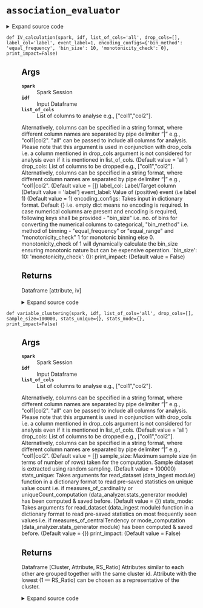 # <code>association_evaluator</code>
<details class="source">
<summary>
<span>Expand source code</span>
</summary>
<pre>
```python
# coding=utf-8
import itertools
import math

import pyspark
from anovos.data_analyzer.stats_generator import uniqueCount_computation
from anovos.data_ingest.data_ingest import read_dataset
from anovos.data_transformer.transformers import attribute_binning, monotonic_binning, cat_to_num_unsupervised, \
    imputation_MMM
from anovos.shared.utils import attributeType_segregation
from phik.phik import spark_phik_matrix_from_hist2d_dict
from popmon.analysis.hist_numpy import get_2dgrid
from pyspark.sql import Window
from pyspark.sql import functions as F
from varclushi import VarClusHi


def correlation_matrix(spark, idf, list_of_cols='all', drop_cols=[], stats_unique={}, print_impact=False):
    """

    Args:
      spark: Spark Session
      idf: Input Dataframe
      list_of_cols: List of columns to analyse e.g., ["col1","col2"].
    Alternatively, columns can be specified in a string format,
    where different column names are separated by pipe delimiter “|” e.g., "col1|col2".
    "all" can be passed to include all columns for analysis.
    Please note that this argument is used in conjunction with drop_cols i.e. a column mentioned in
    drop_cols argument is not considered for analysis even if it is mentioned in list_of_cols. (Default value = 'all')
      drop_cols: List of columns to be dropped e.g., ["col1","col2"].
    Alternatively, columns can be specified in a string format,
    where different column names are separated by pipe delimiter “|” e.g., "col1|col2". (Default value = [])
      stats_unique: Takes arguments for read_dataset (data_ingest module) function in a dictionary format
    to read pre-saved statistics on unique value count i.e. if measures_of_cardinality or
    uniqueCount_computation (data_analyzer.stats_generator module) has been computed & saved before. (Default value = {})
      print_impact:  (Default value = False)

    Returns:
      Dataframe [attribute,*col_names]
      Correlation between attribute X and Y can be found at an intersection of
      a) row with value X in ‘attribute’ column and column ‘Y’, or
      b) row with value Y in ‘attribute’ column and column ‘X’.

    """

    if list_of_cols == 'all':
        num_cols, cat_cols, other_cols = attributeType_segregation(idf)
        list_of_cols = num_cols + cat_cols
    if isinstance(list_of_cols, str):
        list_of_cols = [x.strip() for x in list_of_cols.split('|')]
    if isinstance(drop_cols, str):
        drop_cols = [x.strip() for x in drop_cols.split('|')]

    if stats_unique == {}:
        remove_cols = uniqueCount_computation(spark, idf, list_of_cols).where(F.col('unique_values') < 2) \
            .select('attribute').rdd.flatMap(lambda x: x).collect()
    else:
        remove_cols = read_dataset(spark, **stats_unique).where(F.col('unique_values') < 2) \
            .select('attribute').rdd.flatMap(lambda x: x).collect()

    list_of_cols = list(set([e for e in list_of_cols if e not in (drop_cols + remove_cols)]))

    if any(x not in idf.columns for x in list_of_cols) | (len(list_of_cols) == 0):
        raise TypeError('Invalid input for Column(s)')

    combis = [list(c) for c in itertools.combinations_with_replacement(list_of_cols, 2)]
    hists = idf.select(list_of_cols).pm_make_histograms(combis)
    grids = {k: get_2dgrid(h) for k, h in hists.items()}
    odf_pd = spark_phik_matrix_from_hist2d_dict(spark.sparkContext, grids)
    odf_pd['attribute'] = odf_pd.index
    list_of_cols.sort()
    odf = spark.createDataFrame(odf_pd) \
        .select(['attribute'] + list_of_cols).orderBy('attribute')

    if print_impact:
        odf.show(odf.count())

    return odf


def variable_clustering(spark, idf, list_of_cols='all', drop_cols=[], sample_size=100000, stats_unique={},
                        stats_mode={},
                        print_impact=False):
    """

    Args:
      spark: Spark Session
      idf: Input Dataframe
      list_of_cols: List of columns to analyse e.g., ["col1","col2"].
    Alternatively, columns can be specified in a string format,
    where different column names are separated by pipe delimiter “|” e.g., "col1|col2".
    "all" can be passed to include all columns for analysis.
    Please note that this argument is used in conjunction with drop_cols i.e. a column mentioned in
    drop_cols argument is not considered for analysis even if it is mentioned in list_of_cols. (Default value = 'all')
      drop_cols: List of columns to be dropped e.g., ["col1","col2"].
    Alternatively, columns can be specified in a string format,
    where different column names are separated by pipe delimiter “|” e.g., "col1|col2". (Default value = [])
      sample_size: Maximum sample size (in terms of number of rows) taken for the computation.
    Sample dataset is extracted using random sampling. (Default value = 100000)
      stats_unique: Takes arguments for read_dataset (data_ingest module) function in a dictionary format
    to read pre-saved statistics on unique value count i.e. if measures_of_cardinality or
    uniqueCount_computation (data_analyzer.stats_generator module) has been computed & saved before. (Default value = {})
      stats_mode: Takes arguments for read_dataset (data_ingest module) function in a dictionary format
    to read pre-saved statistics on most frequently seen values i.e. if measures_of_centralTendency or
    mode_computation (data_analyzer.stats_generator module) has been computed & saved before. (Default value = {})
      print_impact:  (Default value = False)

    Returns:
      Dataframe [Cluster, Attribute, RS_Ratio]
      Attributes similar to each other are grouped together with the same cluster id.
      Attribute with the lowest (1 — RS_Ratio) can be chosen as a representative of the cluster.

    """

    if list_of_cols == 'all':
        num_cols, cat_cols, other_cols = attributeType_segregation(idf)
        list_of_cols = num_cols + cat_cols
    if isinstance(list_of_cols, str):
        list_of_cols = [x.strip() for x in list_of_cols.split('|')]
    if isinstance(drop_cols, str):
        drop_cols = [x.strip() for x in drop_cols.split('|')]

    list_of_cols = list(set([e for e in list_of_cols if e not in drop_cols]))

    if any(x not in idf.columns for x in list_of_cols) | (len(list_of_cols) == 0):
        raise TypeError('Invalid input for Column(s)')

    idf_sample = idf.sample(False, min(1.0, float(sample_size) / idf.count()), 0)
    idf_sample.persist(pyspark.StorageLevel.MEMORY_AND_DISK).count()
    if stats_unique == {}:
        remove_cols = uniqueCount_computation(spark, idf_sample, list_of_cols).where(F.col('unique_values') < 2) \
            .select('attribute').rdd.flatMap(lambda x: x).collect()
    else:
        remove_cols = read_dataset(spark, **stats_unique).where(F.col('unique_values') < 2) \
            .select('attribute').rdd.flatMap(lambda x: x).collect()

    list_of_cols = [e for e in list_of_cols if e not in remove_cols]
    idf_sample = idf_sample.select(list_of_cols)
    num_cols, cat_cols, other_cols = attributeType_segregation(idf_sample)

    for i in idf_sample.dtypes:
        if i[1].startswith('decimal'):
            idf_sample = idf_sample.withColumn(i[0], F.col(i[0]).cast('double'))
    idf_encoded = cat_to_num_unsupervised(spark, idf_sample, list_of_cols=cat_cols, method_type=1)
    idf_imputed = imputation_MMM(spark, idf_encoded, stats_mode=stats_mode)
    idf_imputed.persist(pyspark.StorageLevel.MEMORY_AND_DISK).count()
    idf_sample.unpersist()
    idf_pd = idf_imputed.toPandas()
    vc = VarClusHi(idf_pd, maxeigval2=1, maxclus=None)
    vc.varclus()
    odf_pd = vc.rsquare
    odf = spark.createDataFrame(odf_pd).select('Cluster', F.col('Variable').alias('Attribute'),
                                               F.round(F.col('RS_Ratio'), 4).alias('RS_Ratio'))
    if print_impact:
        odf.show(odf.count())
    return odf


def IV_calculation(spark, idf, list_of_cols='all', drop_cols=[], label_col='label', event_label=1,
                   encoding_configs={'bin_method': 'equal_frequency', 'bin_size': 10, 'monotonicity_check': 0},
                   print_impact=False):
    """

    Args:
      spark: Spark Session
      idf: Input Dataframe
      list_of_cols: List of columns to analyse e.g., ["col1","col2"].
    Alternatively, columns can be specified in a string format,
    where different column names are separated by pipe delimiter “|” e.g., "col1|col2".
    "all" can be passed to include all columns for analysis.
    Please note that this argument is used in conjunction with drop_cols i.e. a column mentioned in
    drop_cols argument is not considered for analysis even if it is mentioned in list_of_cols. (Default value = 'all')
      drop_cols: List of columns to be dropped e.g., ["col1","col2"].
    Alternatively, columns can be specified in a string format,
    where different column names are separated by pipe delimiter “|” e.g., "col1|col2". (Default value = [])
      label_col: Label/Target column (Default value = 'label')
      event_label: Value of (positive) event (i.e label 1) (Default value = 1)
      encoding_configs: Takes input in dictionary format. Default {} i.e. empty dict means no encoding is required.
    In case numerical columns are present and encoding is required, following keys shall be
    provided - "bin_size" i.e. no. of bins for converting the numerical columns to categorical,
    "bin_method" i.e. method of binning - "equal_frequency" or "equal_range" and
    "monotonicity_check" 1 for monotonic binning else 0. monotonicity_check of 1 will
    dynamically calculate the bin_size ensuring monotonic nature but can be expensive operation.
      'bin_size': 10: 
      'monotonicity_check': 0}: 
      print_impact:  (Default value = False)

    Returns:
      Dataframe [attribute, iv]

    """

    if label_col not in idf.columns:
        raise TypeError('Invalid input for Label Column')

    if list_of_cols == 'all':
        num_cols, cat_cols, other_cols = attributeType_segregation(idf)
        list_of_cols = num_cols + cat_cols
    if isinstance(list_of_cols, str):
        list_of_cols = [x.strip() for x in list_of_cols.split('|')]
    if isinstance(drop_cols, str):
        drop_cols = [x.strip() for x in drop_cols.split('|')]

    list_of_cols = list(set([e for e in list_of_cols if e not in (drop_cols + [label_col])]))

    if any(x not in idf.columns for x in list_of_cols) | (len(list_of_cols) == 0):
        raise TypeError('Invalid input for Column(s)')
    if (idf.where(F.col(label_col) == event_label).count() == 0):
        raise TypeError('Invalid input for Event Label Value')

    num_cols, cat_cols, other_cols = attributeType_segregation(idf.select(list_of_cols))

    if (len(num_cols) > 0) & bool(encoding_configs):
        bin_size = encoding_configs['bin_size']
        bin_method = encoding_configs['bin_method']
        monotonicity_check = encoding_configs['monotonicity_check']
        if monotonicity_check == 1:
            idf_encoded = monotonic_binning(spark, idf, num_cols, [], label_col, event_label, bin_method, bin_size)
        else:
            idf_encoded = attribute_binning(spark, idf, num_cols, [], bin_method, bin_size)

        idf_encoded.persist(pyspark.StorageLevel.MEMORY_AND_DISK).count()
    else:
        idf_encoded = idf

    output = []
    for col in list_of_cols:
        df_iv = idf_encoded.groupBy(col, label_col).count() \
            .withColumn(label_col, F.when(F.col(label_col) == event_label, 1).otherwise(0)) \
            .groupBy(col).pivot(label_col).sum('count').fillna(0.5) \
            .withColumn('event_pct', F.col("1") / F.sum("1").over(Window.partitionBy())) \
            .withColumn('nonevent_pct', F.col("0") / F.sum("0").over(Window.partitionBy())) \
            .withColumn('iv',
                        (F.col('nonevent_pct') - F.col('event_pct')) * F.log(
                            F.col('nonevent_pct') / F.col('event_pct')))
        iv_value = df_iv.select(F.sum('iv')).collect()[0][0]
        output.append([col, iv_value])

    odf = spark.createDataFrame(output, ["attribute", "iv"]) \
        .withColumn('iv', F.round(F.col('iv'), 4)).orderBy(F.desc('iv'))
    if print_impact:
        odf.show(odf.count())

    return odf


def IG_calculation(spark, idf, list_of_cols='all', drop_cols=[], label_col='label', event_label=1,
                   encoding_configs={'bin_method': 'equal_frequency', 'bin_size': 10, 'monotonicity_check': 0},
                   print_impact=False):
    """

    Args:
      spark: Spark Session
      idf: Input Dataframe
      list_of_cols: List of columns to analyse e.g., ["col1","col2"].
    Alternatively, columns can be specified in a string format,
    where different column names are separated by pipe delimiter “|” e.g., "col1|col2".
    "all" can be passed to include all columns for analysis.
    Please note that this argument is used in conjunction with drop_cols i.e. a column mentioned in
    drop_cols argument is not considered for analysis even if it is mentioned in list_of_cols. (Default value = 'all')
      drop_cols: List of columns to be dropped e.g., ["col1","col2"].
    Alternatively, columns can be specified in a string format,
    where different column names are separated by pipe delimiter “|” e.g., "col1|col2". (Default value = [])
      label_col: Label/Target column (Default value = 'label')
      event_label: Value of (positive) event (i.e label 1) (Default value = 1)
      encoding_configs: Takes input in dictionary format. Default {} i.e. empty dict means no encoding is required.
    In case numerical columns are present and encoding is required, following keys shall be
    provided - "bin_size" i.e. no. of bins for converting the numerical columns to categorical,
    "bin_method" i.e. method of binning - "equal_frequency" or "equal_range" and
    "monotonicity_check" 1 for monotonic binning else 0. monotonicity_check of 1 will
    dynamically calculate the bin_size ensuring monotonic nature but can be expensive operation.
      'bin_size': 10: 
      'monotonicity_check': 0}: 
      print_impact:  (Default value = False)

    Returns:
      Dataframe [attribute, ig]

    """

    if label_col not in idf.columns:
        raise TypeError('Invalid input for Label Column')

    if list_of_cols == 'all':
        num_cols, cat_cols, other_cols = attributeType_segregation(idf)
        list_of_cols = num_cols + cat_cols
    if isinstance(list_of_cols, str):
        list_of_cols = [x.strip() for x in list_of_cols.split('|')]
    if isinstance(drop_cols, str):
        drop_cols = [x.strip() for x in drop_cols.split('|')]

    list_of_cols = list(set([e for e in list_of_cols if e not in (drop_cols + [label_col])]))

    if any(x not in idf.columns for x in list_of_cols) | (len(list_of_cols) == 0):
        raise TypeError('Invalid input for Column(s)')
    if (idf.where(F.col(label_col) == event_label).count() == 0):
        raise TypeError('Invalid input for Event Label Value')

    num_cols, cat_cols, other_cols = attributeType_segregation(idf.select(list_of_cols))

    if (len(num_cols) > 0) & bool(encoding_configs):
        bin_size = encoding_configs['bin_size']
        bin_method = encoding_configs['bin_method']
        monotonicity_check = encoding_configs['monotonicity_check']
        if monotonicity_check == 1:
            idf_encoded = monotonic_binning(spark, idf, num_cols, [], label_col, event_label, bin_method, bin_size)
        else:
            idf_encoded = attribute_binning(spark, idf, num_cols, [], bin_method, bin_size)
        idf_encoded.persist(pyspark.StorageLevel.MEMORY_AND_DISK).count()
    else:
        idf_encoded = idf

    output = []
    total_event = idf.where(F.col(label_col) == event_label).count() / idf.count()
    total_entropy = - (total_event * math.log2(total_event) + ((1 - total_event) * math.log2((1 - total_event))))
    for col in list_of_cols:
        idf_entropy = idf_encoded.withColumn(label_col, F.when(F.col(label_col) == event_label, 1).otherwise(0)) \
            .groupBy(col).agg(F.sum(F.col(label_col)).alias('event_count'),
                              F.count(F.col(label_col)).alias('total_count')).dropna() \
            .withColumn('event_pct', F.col('event_count') / F.col('total_count')) \
            .withColumn('segment_pct', F.col('total_count') / F.sum('total_count').over(Window.partitionBy())) \
            .withColumn('entropy', - F.col('segment_pct') * ((F.col('event_pct') * F.log2(F.col('event_pct'))) +
                                                             ((1 - F.col('event_pct')) * F.log2(
                                                                 (1 - F.col('event_pct'))))))
        entropy = idf_entropy.groupBy().sum('entropy').rdd.flatMap(lambda x: x).collect()[0]
        ig_value = total_entropy - entropy if entropy else None
        output.append([col, ig_value])

    odf = spark.createDataFrame(output, ["attribute", "ig"]) \
        .withColumn('ig', F.round(F.col('ig'), 4)).orderBy(F.desc('ig'))
    if print_impact:
        odf.show(odf.count())

    return odf
```
</pre>
</details>
## Functions
<dl>
<dt id="anovos.data_analyzer.association_evaluator.IG_calculation"><code class="name flex">
<span>def <span class="ident">IG_calculation</span></span>(<span>spark, idf, list_of_cols='all', drop_cols=[], label_col='label', event_label=1, encoding_configs={'bin_method': 'equal_frequency', 'bin_size': 10, 'monotonicity_check': 0}, print_impact=False)</span>
</code></dt>
<dd>
<div class="desc"><h2 id="args">Args</h2>
<dl>
<dt><strong><code>spark</code></strong></dt>
<dd>Spark Session</dd>
<dt><strong><code>idf</code></strong></dt>
<dd>Input Dataframe</dd>
<dt><strong><code>list_of_cols</code></strong></dt>
<dd>List of columns to analyse e.g., ["col1","col2"].</dd>
</dl>
<p>Alternatively, columns can be specified in a string format,
where different column names are separated by pipe delimiter “|” e.g., "col1|col2".
"all" can be passed to include all columns for analysis.
Please note that this argument is used in conjunction with drop_cols i.e. a column mentioned in
drop_cols argument is not considered for analysis even if it is mentioned in list_of_cols. (Default value = 'all')
drop_cols: List of columns to be dropped e.g., ["col1","col2"].
Alternatively, columns can be specified in a string format,
where different column names are separated by pipe delimiter “|” e.g., "col1|col2". (Default value = [])
label_col: Label/Target column (Default value = 'label')
event_label: Value of (positive) event (i.e label 1) (Default value = 1)
encoding_configs: Takes input in dictionary format. Default {} i.e. empty dict means no encoding is required.
In case numerical columns are present and encoding is required, following keys shall be
provided - "bin_size" i.e. no. of bins for converting the numerical columns to categorical,
"bin_method" i.e. method of binning - "equal_frequency" or "equal_range" and
"monotonicity_check" 1 for monotonic binning else 0. monotonicity_check of 1 will
dynamically calculate the bin_size ensuring monotonic nature but can be expensive operation.
'bin_size': 10:
'monotonicity_check': 0}:
print_impact:
(Default value = False)</p>
<h2 id="returns">Returns</h2>
<p>Dataframe [attribute, ig]</p></div>
<details class="source">
<summary>
<span>Expand source code</span>
</summary>
<pre>
```python
def IG_calculation(spark, idf, list_of_cols='all', drop_cols=[], label_col='label', event_label=1,
                   encoding_configs={'bin_method': 'equal_frequency', 'bin_size': 10, 'monotonicity_check': 0},
                   print_impact=False):
    """

    Args:
      spark: Spark Session
      idf: Input Dataframe
      list_of_cols: List of columns to analyse e.g., ["col1","col2"].
    Alternatively, columns can be specified in a string format,
    where different column names are separated by pipe delimiter “|” e.g., "col1|col2".
    "all" can be passed to include all columns for analysis.
    Please note that this argument is used in conjunction with drop_cols i.e. a column mentioned in
    drop_cols argument is not considered for analysis even if it is mentioned in list_of_cols. (Default value = 'all')
      drop_cols: List of columns to be dropped e.g., ["col1","col2"].
    Alternatively, columns can be specified in a string format,
    where different column names are separated by pipe delimiter “|” e.g., "col1|col2". (Default value = [])
      label_col: Label/Target column (Default value = 'label')
      event_label: Value of (positive) event (i.e label 1) (Default value = 1)
      encoding_configs: Takes input in dictionary format. Default {} i.e. empty dict means no encoding is required.
    In case numerical columns are present and encoding is required, following keys shall be
    provided - "bin_size" i.e. no. of bins for converting the numerical columns to categorical,
    "bin_method" i.e. method of binning - "equal_frequency" or "equal_range" and
    "monotonicity_check" 1 for monotonic binning else 0. monotonicity_check of 1 will
    dynamically calculate the bin_size ensuring monotonic nature but can be expensive operation.
      'bin_size': 10: 
      'monotonicity_check': 0}: 
      print_impact:  (Default value = False)

    Returns:
      Dataframe [attribute, ig]

    """

    if label_col not in idf.columns:
        raise TypeError('Invalid input for Label Column')

    if list_of_cols == 'all':
        num_cols, cat_cols, other_cols = attributeType_segregation(idf)
        list_of_cols = num_cols + cat_cols
    if isinstance(list_of_cols, str):
        list_of_cols = [x.strip() for x in list_of_cols.split('|')]
    if isinstance(drop_cols, str):
        drop_cols = [x.strip() for x in drop_cols.split('|')]

    list_of_cols = list(set([e for e in list_of_cols if e not in (drop_cols + [label_col])]))

    if any(x not in idf.columns for x in list_of_cols) | (len(list_of_cols) == 0):
        raise TypeError('Invalid input for Column(s)')
    if (idf.where(F.col(label_col) == event_label).count() == 0):
        raise TypeError('Invalid input for Event Label Value')

    num_cols, cat_cols, other_cols = attributeType_segregation(idf.select(list_of_cols))

    if (len(num_cols) > 0) & bool(encoding_configs):
        bin_size = encoding_configs['bin_size']
        bin_method = encoding_configs['bin_method']
        monotonicity_check = encoding_configs['monotonicity_check']
        if monotonicity_check == 1:
            idf_encoded = monotonic_binning(spark, idf, num_cols, [], label_col, event_label, bin_method, bin_size)
        else:
            idf_encoded = attribute_binning(spark, idf, num_cols, [], bin_method, bin_size)
        idf_encoded.persist(pyspark.StorageLevel.MEMORY_AND_DISK).count()
    else:
        idf_encoded = idf

    output = []
    total_event = idf.where(F.col(label_col) == event_label).count() / idf.count()
    total_entropy = - (total_event * math.log2(total_event) + ((1 - total_event) * math.log2((1 - total_event))))
    for col in list_of_cols:
        idf_entropy = idf_encoded.withColumn(label_col, F.when(F.col(label_col) == event_label, 1).otherwise(0)) \
            .groupBy(col).agg(F.sum(F.col(label_col)).alias('event_count'),
                              F.count(F.col(label_col)).alias('total_count')).dropna() \
            .withColumn('event_pct', F.col('event_count') / F.col('total_count')) \
            .withColumn('segment_pct', F.col('total_count') / F.sum('total_count').over(Window.partitionBy())) \
            .withColumn('entropy', - F.col('segment_pct') * ((F.col('event_pct') * F.log2(F.col('event_pct'))) +
                                                             ((1 - F.col('event_pct')) * F.log2(
                                                                 (1 - F.col('event_pct'))))))
        entropy = idf_entropy.groupBy().sum('entropy').rdd.flatMap(lambda x: x).collect()[0]
        ig_value = total_entropy - entropy if entropy else None
        output.append([col, ig_value])

    odf = spark.createDataFrame(output, ["attribute", "ig"]) \
        .withColumn('ig', F.round(F.col('ig'), 4)).orderBy(F.desc('ig'))
    if print_impact:
        odf.show(odf.count())

    return odf
```
</pre>
</details>
</dd>
<dt id="anovos.data_analyzer.association_evaluator.IV_calculation"><code class="name flex">
<span>def <span class="ident">IV_calculation</span></span>(<span>spark, idf, list_of_cols='all', drop_cols=[], label_col='label', event_label=1, encoding_configs={'bin_method': 'equal_frequency', 'bin_size': 10, 'monotonicity_check': 0}, print_impact=False)</span>
</code></dt>
<dd>
<div class="desc"><h2 id="args">Args</h2>
<dl>
<dt><strong><code>spark</code></strong></dt>
<dd>Spark Session</dd>
<dt><strong><code>idf</code></strong></dt>
<dd>Input Dataframe</dd>
<dt><strong><code>list_of_cols</code></strong></dt>
<dd>List of columns to analyse e.g., ["col1","col2"].</dd>
</dl>
<p>Alternatively, columns can be specified in a string format,
where different column names are separated by pipe delimiter “|” e.g., "col1|col2".
"all" can be passed to include all columns for analysis.
Please note that this argument is used in conjunction with drop_cols i.e. a column mentioned in
drop_cols argument is not considered for analysis even if it is mentioned in list_of_cols. (Default value = 'all')
drop_cols: List of columns to be dropped e.g., ["col1","col2"].
Alternatively, columns can be specified in a string format,
where different column names are separated by pipe delimiter “|” e.g., "col1|col2". (Default value = [])
label_col: Label/Target column (Default value = 'label')
event_label: Value of (positive) event (i.e label 1) (Default value = 1)
encoding_configs: Takes input in dictionary format. Default {} i.e. empty dict means no encoding is required.
In case numerical columns are present and encoding is required, following keys shall be
provided - "bin_size" i.e. no. of bins for converting the numerical columns to categorical,
"bin_method" i.e. method of binning - "equal_frequency" or "equal_range" and
"monotonicity_check" 1 for monotonic binning else 0. monotonicity_check of 1 will
dynamically calculate the bin_size ensuring monotonic nature but can be expensive operation.
'bin_size': 10:
'monotonicity_check': 0}:
print_impact:
(Default value = False)</p>
<h2 id="returns">Returns</h2>
<p>Dataframe [attribute, iv]</p></div>
<details class="source">
<summary>
<span>Expand source code</span>
</summary>
<pre>
```python
def IV_calculation(spark, idf, list_of_cols='all', drop_cols=[], label_col='label', event_label=1,
                   encoding_configs={'bin_method': 'equal_frequency', 'bin_size': 10, 'monotonicity_check': 0},
                   print_impact=False):
    """

    Args:
      spark: Spark Session
      idf: Input Dataframe
      list_of_cols: List of columns to analyse e.g., ["col1","col2"].
    Alternatively, columns can be specified in a string format,
    where different column names are separated by pipe delimiter “|” e.g., "col1|col2".
    "all" can be passed to include all columns for analysis.
    Please note that this argument is used in conjunction with drop_cols i.e. a column mentioned in
    drop_cols argument is not considered for analysis even if it is mentioned in list_of_cols. (Default value = 'all')
      drop_cols: List of columns to be dropped e.g., ["col1","col2"].
    Alternatively, columns can be specified in a string format,
    where different column names are separated by pipe delimiter “|” e.g., "col1|col2". (Default value = [])
      label_col: Label/Target column (Default value = 'label')
      event_label: Value of (positive) event (i.e label 1) (Default value = 1)
      encoding_configs: Takes input in dictionary format. Default {} i.e. empty dict means no encoding is required.
    In case numerical columns are present and encoding is required, following keys shall be
    provided - "bin_size" i.e. no. of bins for converting the numerical columns to categorical,
    "bin_method" i.e. method of binning - "equal_frequency" or "equal_range" and
    "monotonicity_check" 1 for monotonic binning else 0. monotonicity_check of 1 will
    dynamically calculate the bin_size ensuring monotonic nature but can be expensive operation.
      'bin_size': 10: 
      'monotonicity_check': 0}: 
      print_impact:  (Default value = False)

    Returns:
      Dataframe [attribute, iv]

    """

    if label_col not in idf.columns:
        raise TypeError('Invalid input for Label Column')

    if list_of_cols == 'all':
        num_cols, cat_cols, other_cols = attributeType_segregation(idf)
        list_of_cols = num_cols + cat_cols
    if isinstance(list_of_cols, str):
        list_of_cols = [x.strip() for x in list_of_cols.split('|')]
    if isinstance(drop_cols, str):
        drop_cols = [x.strip() for x in drop_cols.split('|')]

    list_of_cols = list(set([e for e in list_of_cols if e not in (drop_cols + [label_col])]))

    if any(x not in idf.columns for x in list_of_cols) | (len(list_of_cols) == 0):
        raise TypeError('Invalid input for Column(s)')
    if (idf.where(F.col(label_col) == event_label).count() == 0):
        raise TypeError('Invalid input for Event Label Value')

    num_cols, cat_cols, other_cols = attributeType_segregation(idf.select(list_of_cols))

    if (len(num_cols) > 0) & bool(encoding_configs):
        bin_size = encoding_configs['bin_size']
        bin_method = encoding_configs['bin_method']
        monotonicity_check = encoding_configs['monotonicity_check']
        if monotonicity_check == 1:
            idf_encoded = monotonic_binning(spark, idf, num_cols, [], label_col, event_label, bin_method, bin_size)
        else:
            idf_encoded = attribute_binning(spark, idf, num_cols, [], bin_method, bin_size)

        idf_encoded.persist(pyspark.StorageLevel.MEMORY_AND_DISK).count()
    else:
        idf_encoded = idf

    output = []
    for col in list_of_cols:
        df_iv = idf_encoded.groupBy(col, label_col).count() \
            .withColumn(label_col, F.when(F.col(label_col) == event_label, 1).otherwise(0)) \
            .groupBy(col).pivot(label_col).sum('count').fillna(0.5) \
            .withColumn('event_pct', F.col("1") / F.sum("1").over(Window.partitionBy())) \
            .withColumn('nonevent_pct', F.col("0") / F.sum("0").over(Window.partitionBy())) \
            .withColumn('iv',
                        (F.col('nonevent_pct') - F.col('event_pct')) * F.log(
                            F.col('nonevent_pct') / F.col('event_pct')))
        iv_value = df_iv.select(F.sum('iv')).collect()[0][0]
        output.append([col, iv_value])

    odf = spark.createDataFrame(output, ["attribute", "iv"]) \
        .withColumn('iv', F.round(F.col('iv'), 4)).orderBy(F.desc('iv'))
    if print_impact:
        odf.show(odf.count())

    return odf
```
</pre>
</details>
</dd>
<dt id="anovos.data_analyzer.association_evaluator.correlation_matrix"><code class="name flex">
<span>def <span class="ident">correlation_matrix</span></span>(<span>spark, idf, list_of_cols='all', drop_cols=[], stats_unique={}, print_impact=False)</span>
</code></dt>
<dd>
<div class="desc"><h2 id="args">Args</h2>
<dl>
<dt><strong><code>spark</code></strong></dt>
<dd>Spark Session</dd>
<dt><strong><code>idf</code></strong></dt>
<dd>Input Dataframe</dd>
<dt><strong><code>list_of_cols</code></strong></dt>
<dd>List of columns to analyse e.g., ["col1","col2"].</dd>
</dl>
<p>Alternatively, columns can be specified in a string format,
where different column names are separated by pipe delimiter “|” e.g., "col1|col2".
"all" can be passed to include all columns for analysis.
Please note that this argument is used in conjunction with drop_cols i.e. a column mentioned in
drop_cols argument is not considered for analysis even if it is mentioned in list_of_cols. (Default value = 'all')
drop_cols: List of columns to be dropped e.g., ["col1","col2"].
Alternatively, columns can be specified in a string format,
where different column names are separated by pipe delimiter “|” e.g., "col1|col2". (Default value = [])
stats_unique: Takes arguments for read_dataset (data_ingest module) function in a dictionary format
to read pre-saved statistics on unique value count i.e. if measures_of_cardinality or
uniqueCount_computation (data_analyzer.stats_generator module) has been computed &amp; saved before. (Default value = {})
print_impact:
(Default value = False)</p>
<h2 id="returns">Returns</h2>
<p>Dataframe [attribute,*col_names]
Correlation between attribute X and Y can be found at an intersection of
a) row with value X in ‘attribute’ column and column ‘Y’, or
b) row with value Y in ‘attribute’ column and column ‘X’.</p></div>
<details class="source">
<summary>
<span>Expand source code</span>
</summary>
<pre>
```python
def correlation_matrix(spark, idf, list_of_cols='all', drop_cols=[], stats_unique={}, print_impact=False):
    """

    Args:
      spark: Spark Session
      idf: Input Dataframe
      list_of_cols: List of columns to analyse e.g., ["col1","col2"].
    Alternatively, columns can be specified in a string format,
    where different column names are separated by pipe delimiter “|” e.g., "col1|col2".
    "all" can be passed to include all columns for analysis.
    Please note that this argument is used in conjunction with drop_cols i.e. a column mentioned in
    drop_cols argument is not considered for analysis even if it is mentioned in list_of_cols. (Default value = 'all')
      drop_cols: List of columns to be dropped e.g., ["col1","col2"].
    Alternatively, columns can be specified in a string format,
    where different column names are separated by pipe delimiter “|” e.g., "col1|col2". (Default value = [])
      stats_unique: Takes arguments for read_dataset (data_ingest module) function in a dictionary format
    to read pre-saved statistics on unique value count i.e. if measures_of_cardinality or
    uniqueCount_computation (data_analyzer.stats_generator module) has been computed & saved before. (Default value = {})
      print_impact:  (Default value = False)

    Returns:
      Dataframe [attribute,*col_names]
      Correlation between attribute X and Y can be found at an intersection of
      a) row with value X in ‘attribute’ column and column ‘Y’, or
      b) row with value Y in ‘attribute’ column and column ‘X’.

    """

    if list_of_cols == 'all':
        num_cols, cat_cols, other_cols = attributeType_segregation(idf)
        list_of_cols = num_cols + cat_cols
    if isinstance(list_of_cols, str):
        list_of_cols = [x.strip() for x in list_of_cols.split('|')]
    if isinstance(drop_cols, str):
        drop_cols = [x.strip() for x in drop_cols.split('|')]

    if stats_unique == {}:
        remove_cols = uniqueCount_computation(spark, idf, list_of_cols).where(F.col('unique_values') < 2) \
            .select('attribute').rdd.flatMap(lambda x: x).collect()
    else:
        remove_cols = read_dataset(spark, **stats_unique).where(F.col('unique_values') < 2) \
            .select('attribute').rdd.flatMap(lambda x: x).collect()

    list_of_cols = list(set([e for e in list_of_cols if e not in (drop_cols + remove_cols)]))

    if any(x not in idf.columns for x in list_of_cols) | (len(list_of_cols) == 0):
        raise TypeError('Invalid input for Column(s)')

    combis = [list(c) for c in itertools.combinations_with_replacement(list_of_cols, 2)]
    hists = idf.select(list_of_cols).pm_make_histograms(combis)
    grids = {k: get_2dgrid(h) for k, h in hists.items()}
    odf_pd = spark_phik_matrix_from_hist2d_dict(spark.sparkContext, grids)
    odf_pd['attribute'] = odf_pd.index
    list_of_cols.sort()
    odf = spark.createDataFrame(odf_pd) \
        .select(['attribute'] + list_of_cols).orderBy('attribute')

    if print_impact:
        odf.show(odf.count())

    return odf
```
</pre>
</details>
</dd>
<dt id="anovos.data_analyzer.association_evaluator.variable_clustering"><code class="name flex">
<span>def <span class="ident">variable_clustering</span></span>(<span>spark, idf, list_of_cols='all', drop_cols=[], sample_size=100000, stats_unique={}, stats_mode={}, print_impact=False)</span>
</code></dt>
<dd>
<div class="desc"><h2 id="args">Args</h2>
<dl>
<dt><strong><code>spark</code></strong></dt>
<dd>Spark Session</dd>
<dt><strong><code>idf</code></strong></dt>
<dd>Input Dataframe</dd>
<dt><strong><code>list_of_cols</code></strong></dt>
<dd>List of columns to analyse e.g., ["col1","col2"].</dd>
</dl>
<p>Alternatively, columns can be specified in a string format,
where different column names are separated by pipe delimiter “|” e.g., "col1|col2".
"all" can be passed to include all columns for analysis.
Please note that this argument is used in conjunction with drop_cols i.e. a column mentioned in
drop_cols argument is not considered for analysis even if it is mentioned in list_of_cols. (Default value = 'all')
drop_cols: List of columns to be dropped e.g., ["col1","col2"].
Alternatively, columns can be specified in a string format,
where different column names are separated by pipe delimiter “|” e.g., "col1|col2". (Default value = [])
sample_size: Maximum sample size (in terms of number of rows) taken for the computation.
Sample dataset is extracted using random sampling. (Default value = 100000)
stats_unique: Takes arguments for read_dataset (data_ingest module) function in a dictionary format
to read pre-saved statistics on unique value count i.e. if measures_of_cardinality or
uniqueCount_computation (data_analyzer.stats_generator module) has been computed &amp; saved before. (Default value = {})
stats_mode: Takes arguments for read_dataset (data_ingest module) function in a dictionary format
to read pre-saved statistics on most frequently seen values i.e. if measures_of_centralTendency or
mode_computation (data_analyzer.stats_generator module) has been computed &amp; saved before. (Default value = {})
print_impact:
(Default value = False)</p>
<h2 id="returns">Returns</h2>
<p>Dataframe [Cluster, Attribute, RS_Ratio]
Attributes similar to each other are grouped together with the same cluster id.
Attribute with the lowest (1 — RS_Ratio) can be chosen as a representative of the cluster.</p></div>
<details class="source">
<summary>
<span>Expand source code</span>
</summary>
<pre>
```python
def variable_clustering(spark, idf, list_of_cols='all', drop_cols=[], sample_size=100000, stats_unique={},
                        stats_mode={},
                        print_impact=False):
    """

    Args:
      spark: Spark Session
      idf: Input Dataframe
      list_of_cols: List of columns to analyse e.g., ["col1","col2"].
    Alternatively, columns can be specified in a string format,
    where different column names are separated by pipe delimiter “|” e.g., "col1|col2".
    "all" can be passed to include all columns for analysis.
    Please note that this argument is used in conjunction with drop_cols i.e. a column mentioned in
    drop_cols argument is not considered for analysis even if it is mentioned in list_of_cols. (Default value = 'all')
      drop_cols: List of columns to be dropped e.g., ["col1","col2"].
    Alternatively, columns can be specified in a string format,
    where different column names are separated by pipe delimiter “|” e.g., "col1|col2". (Default value = [])
      sample_size: Maximum sample size (in terms of number of rows) taken for the computation.
    Sample dataset is extracted using random sampling. (Default value = 100000)
      stats_unique: Takes arguments for read_dataset (data_ingest module) function in a dictionary format
    to read pre-saved statistics on unique value count i.e. if measures_of_cardinality or
    uniqueCount_computation (data_analyzer.stats_generator module) has been computed & saved before. (Default value = {})
      stats_mode: Takes arguments for read_dataset (data_ingest module) function in a dictionary format
    to read pre-saved statistics on most frequently seen values i.e. if measures_of_centralTendency or
    mode_computation (data_analyzer.stats_generator module) has been computed & saved before. (Default value = {})
      print_impact:  (Default value = False)

    Returns:
      Dataframe [Cluster, Attribute, RS_Ratio]
      Attributes similar to each other are grouped together with the same cluster id.
      Attribute with the lowest (1 — RS_Ratio) can be chosen as a representative of the cluster.

    """

    if list_of_cols == 'all':
        num_cols, cat_cols, other_cols = attributeType_segregation(idf)
        list_of_cols = num_cols + cat_cols
    if isinstance(list_of_cols, str):
        list_of_cols = [x.strip() for x in list_of_cols.split('|')]
    if isinstance(drop_cols, str):
        drop_cols = [x.strip() for x in drop_cols.split('|')]

    list_of_cols = list(set([e for e in list_of_cols if e not in drop_cols]))

    if any(x not in idf.columns for x in list_of_cols) | (len(list_of_cols) == 0):
        raise TypeError('Invalid input for Column(s)')

    idf_sample = idf.sample(False, min(1.0, float(sample_size) / idf.count()), 0)
    idf_sample.persist(pyspark.StorageLevel.MEMORY_AND_DISK).count()
    if stats_unique == {}:
        remove_cols = uniqueCount_computation(spark, idf_sample, list_of_cols).where(F.col('unique_values') < 2) \
            .select('attribute').rdd.flatMap(lambda x: x).collect()
    else:
        remove_cols = read_dataset(spark, **stats_unique).where(F.col('unique_values') < 2) \
            .select('attribute').rdd.flatMap(lambda x: x).collect()

    list_of_cols = [e for e in list_of_cols if e not in remove_cols]
    idf_sample = idf_sample.select(list_of_cols)
    num_cols, cat_cols, other_cols = attributeType_segregation(idf_sample)

    for i in idf_sample.dtypes:
        if i[1].startswith('decimal'):
            idf_sample = idf_sample.withColumn(i[0], F.col(i[0]).cast('double'))
    idf_encoded = cat_to_num_unsupervised(spark, idf_sample, list_of_cols=cat_cols, method_type=1)
    idf_imputed = imputation_MMM(spark, idf_encoded, stats_mode=stats_mode)
    idf_imputed.persist(pyspark.StorageLevel.MEMORY_AND_DISK).count()
    idf_sample.unpersist()
    idf_pd = idf_imputed.toPandas()
    vc = VarClusHi(idf_pd, maxeigval2=1, maxclus=None)
    vc.varclus()
    odf_pd = vc.rsquare
    odf = spark.createDataFrame(odf_pd).select('Cluster', F.col('Variable').alias('Attribute'),
                                               F.round(F.col('RS_Ratio'), 4).alias('RS_Ratio'))
    if print_impact:
        odf.show(odf.count())
    return odf
```
</pre>
</details>
</dd>
</dl>